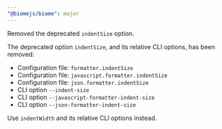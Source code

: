 ```yaml
---
"@biomejs/biome": major
---
```


Removed the deprecated `indentSize` option.

The deprecated option `indentSize`, and its relative CLI options, has been removed:
- Configuration file: `formatter.indentSize`
- Configuration file: `javascript.formatter.indentSize`
- Configuration file: `json.formatter.indentSize`
- CLI option `--indent-size`
- CLI option `--javascript-formatter-indent-size`
- CLI option `--json-formatter-indent-size`

Use `indentWidth` and its relative CLI options instead.

